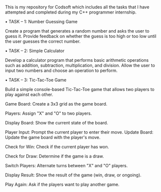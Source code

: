 This is my repository for Codsoft which includes all the tasks that I have attempted and completed during my C++ programmer internship.

•	TASK – 1: Number Guessing Game

Create a program that generates a random number and asks the
user to guess it. Provide feedback on whether the guess is too
high or too low until the user guesses the correct number.


•	TASK – 2: Simple Calculator

Develop a calculator program that performs basic arithmetic
operations such as addition, subtraction, multiplication, and
division. Allow the user to input two numbers and choose an
operation to perform.


•	TASK – 3: Tic-Tac-Toe Game

Build a simple console-based Tic-Tac-Toe game that
allows two players to play against each other.

Game Board: Create a 3x3 grid as the game board.

Players: Assign "X" and "O" to two players.

Display Board: Show the current state of the board.

Player Input: Prompt the current player to enter their move. Update Board: Update the game board with the player's move. 

Check for Win: Check if the current player has won. 

Check for Draw: Determine if the game is a draw. 

Switch Players: Alternate turns between "X" and "O" players. 

Display Result: Show the result of the game (win, draw, or ongoing). 

Play Again: Ask if the players want to play another game.
